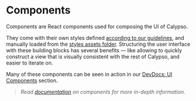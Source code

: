 Components
==========

Components are React components used for composing the UI of Calypso.

They come with their own styles defined [according to our guidelines](../../docs/coding-guidelines/css.md), and manually loaded from the [styles assets folder](../../assets/stylesheets/_components.scss). Structuring the user interface with these building blocks has several benefits — like allowing to quickly construct a view that is visually consistent with the rest of Calypso, and easier to iterate on.

Many of these components can be seen in action in our [DevDocs: UI Components](https://wpcalypso.wordpress.com/devdocs/design) section.

> _Read [documentation](../../docs/components.md) on components for more in-depth information._
